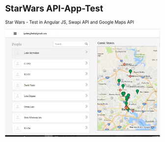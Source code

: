 # StarWars API-App-Test

Star Wars - Test in Angular JS, Swapi API and Google Maps API    

![Screenshot.jpg](https://raw.githubusercontent.com/ipelengbela/StarWar-Google-Maps-API-App-Test/master/img/Screenshot.jpg)
